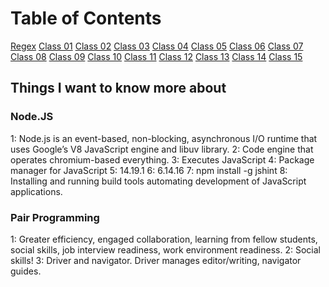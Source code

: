 # Table of Contents

[Regex](regex.md)
[Class 01](class-01.md)
[Class 02](class-02.md)
[Class 03](class-03.md)
[Class 04](class-04.md)
[Class 05](class-05.md)
[Class 06](class-06.md)
[Class 07](class-07.md)
[Class 08](class-08.md)
[Class 09](class-09.md)
[Class 10](class-10.md)
[Class 11](class-11.md)
[Class 12](class-12.md)
[Class 13](class-13.md)
[Class 14](class-14.md)
[Class 15](class-15.md)

## Things I want to know more about

### Node.JS

  1: Node.js is an event-based, non-blocking, asynchronous I/O runtime that uses Google’s V8 JavaScript engine and libuv library.
  2: Code engine that operates chromium-based everything.
  3: Executes JavaScript
  4: Package manager for JavaScript
  5: 14.19.1
  6: 6.14.16
  7: npm install -g jshint
  8: Installing and running build tools automating development of JavaScript applications.

### Pair Programming

  1: Greater efficiency, engaged collaboration, learning from fellow students, social skills, job interview readiness, work environment readiness.
  2: Social skills!
  3: Driver and navigator. Driver manages editor/writing, navigator guides.
